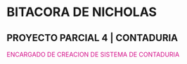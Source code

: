# BITACORA DE NICHOLAS

## PROYECTO PARCIAL 4 | CONTADURIA

<span style="color:#d41089">ENCARGADO DE CREACION DE SISTEMA DE CONTADURIA</span>
